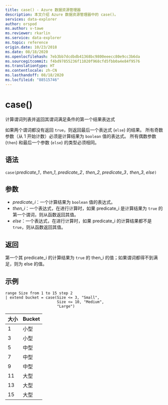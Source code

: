 ```yaml
---
title: case() - Azure 数据资源管理器
description: 本文介绍 Azure 数据资源管理器中的 case()。
services: data-explorer
author: orspod
ms.author: v-tawe
ms.reviewer: rkarlin
ms.service: data-explorer
ms.topic: reference
origin.date: 10/23/2018
ms.date: 08/18/2020
ms.openlocfilehash: 7eb3bb7dcdbdb41368bc9800eeecc80e9cc3b6da
ms.sourcegitcommit: f4bd97855236f11020f968cfd5fbb0a4e84f9576
ms.translationtype: HT
ms.contentlocale: zh-CN
ms.lasthandoff: 08/18/2020
ms.locfileid: "88515746"
---
```

# <a name="case"></a>case()

计算谓词列表并返回其谓词满足条件的第一个结果表达式

如果两个谓词都没有返回 `true`，则返回最后一个表达式 (`else`) 的结果。
所有奇数参数（从 1 开始计数）必须是计算结果为 `boolean` 值的表达式。
所有偶数参数 (`then`) 和最后一个参数 (`else`) 的类型必须相同。

## <a name="syntax"></a>语法

`case(`*predicate_1*`,` *then_1*, *predicate_2*`,` *then_2*, *predicate_3*`,` *then_3*, *else*`)`

## <a name="arguments"></a>参数

* *predicate_i*：一个计算结果为 `boolean` 值的表达式。
* *then_i*：一个表达式，在进行计算时，如果 predicate_i 是计算结果为 `true` 的第一个谓词，则从函数返回其值。
* *else*：一个表达式，在进行计算时，如果 predicate_i 的计算结果都不是 `true`，则从函数返回其值。

## <a name="returns"></a>返回

第一个其 predicate_i 的计算结果为 `true` 的 then_i 的值；如果谓词都得不到满足，则为 else 的值。

## <a name="example"></a>示例

<!-- csl: https://help.kusto.chinacloudapi.cn:443/Samples -->
```kusto
range Size from 1 to 15 step 2
| extend bucket = case(Size <= 3, "Small", 
                       Size <= 10, "Medium", 
                       "Large")
```

|大小|Bucket|
|---|---|
|1|小型|
|3|小型|
|5|中型|
|7|中型|
|9|中型|
|11|大型|
|13|大型|
|15|大型|
